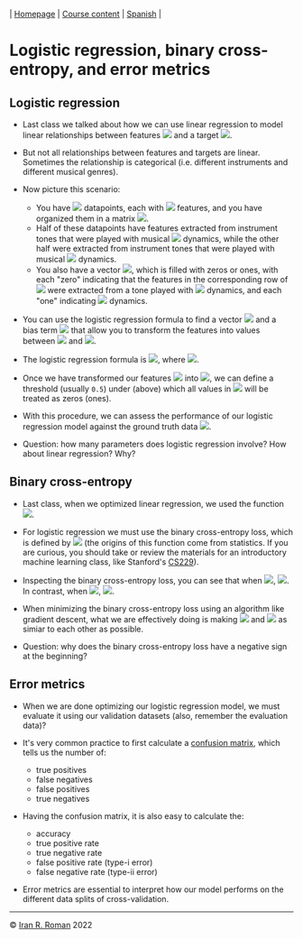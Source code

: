 | [Homepage](https://dl4genaudio.github.io) | [Course content](https://dl4genaudio.github.io/#course-content) | [Spanish](https://dl4genaudio-github-io.translate.goog/?_x_tr_sl=en&_x_tr_tl=es&_x_tr_hl=en-US) |

# Logistic regression, binary cross-entropy, and error metrics

## Logistic regression

* Last class we talked about how we can use linear regression to model linear relationships between features <img src="https://render.githubusercontent.com/render/math?math=X \in \mathbb{R}^{N\times D}"> and a target <img src="https://render.githubusercontent.com/render/math?math=Y \in \mathbb{R}^{N}">.

* But not all relationships between features and targets are linear. Sometimes the relationship is categorical (i.e. different instruments and different musical genres).

* Now picture this scenario:
    * You have <img src="https://render.githubusercontent.com/render/math?math=N"> datapoints, each with <img src="https://render.githubusercontent.com/render/math?math=D"> features, and you have organized them in a matrix <img src="https://render.githubusercontent.com/render/math?math=X \in \mathbb{R}^{N\times D}">.
    * Half of these datapoints have features extracted from instrument tones that were played with musical <img src="https://render.githubusercontent.com/render/math?math=pp"> dynamics, while the other half were extracted from instrument tones that were played with musical <img src="https://render.githubusercontent.com/render/math?math=ff"> dynamics. 
    * You also have a vector <img src="https://render.githubusercontent.com/render/math?math=Y \in \mathbb{R}^{N}">, which is filled with zeros or ones, with each "zero" indicating that the features in the corresponding row of <img src="https://render.githubusercontent.com/render/math?math=X \in \mathbb{R}^{N\times D}"> were extracted from a tone played with <img src="https://render.githubusercontent.com/render/math?math=pp"> dynamics, and each "one" indicating <img src="https://render.githubusercontent.com/render/math?math=ff"> dynamics.

* You can use the logistic regression formula to find a vector <img src="https://render.githubusercontent.com/render/math?math=w \in \mathbb{R}^{D}"> and a bias term <img src="https://render.githubusercontent.com/render/math?math=b \in \mathbb{R}^{1}"> that allow you to transform the features into values between <img src="https://render.githubusercontent.com/render/math?math=0"> and <img src="https://render.githubusercontent.com/render/math?math=1">. 

* The logistic regression formula is <img src="https://render.githubusercontent.com/render/math?math=\hat{y} = \sigma(\theta) = \frac{1}{1+e^{-\theta}} \in \mathbb{R}^{N}">, where <img src="https://render.githubusercontent.com/render/math?math=\theta = Xw %2B b">.

* Once we have transformed our features <img src="https://render.githubusercontent.com/render/math?math=X"> into <img src="https://render.githubusercontent.com/render/math?math=\hat{y}">, we can define a threshold (usually `0.5`) under (above) which all values in <img src="https://render.githubusercontent.com/render/math?math=\hat{y}"> will be treated as zeros (ones). 

* With this procedure, we can assess the performance of our logistic regression model against the ground truth data <img src="https://render.githubusercontent.com/render/math?math=y">.

* Question: how many parameters does logistic regression involve? How about linear regression? Why?

## Binary cross-entropy

* Last class, when we optimized linear regression, we used the function <img src="https://render.githubusercontent.com/render/math?math=J = \frac{1}{2}\frac{1}{N} \sum_{i=1}^N (y_i - \hat{y_i})^2">.

* For logistic regression we must use the binary cross-entropy loss, which is defined by <img src="https://render.githubusercontent.com/render/math?math=J = -\frac{1}{N} \sum_{i=1}^{N} y_i log(\hat{y}_i) %2B (1-y_i)log(1-\hat{y}_i)"> (the origins of this function come from statistics. If you are curious, you should take or review the materials for an introductory machine learning class, like Stanford's [CS229](https://cs229.stanford.edu/notes2021fall/cs229-notes1.pdf)).

* Inspecting the binary cross-entropy loss, you can see that when <img src="https://render.githubusercontent.com/render/math?math=y_i=0">, <img src="https://render.githubusercontent.com/render/math?math=J = -\frac{1}^{N} \sum_{i=1}^{N} (1-y_i)log(1-\hat{y}_i)">. In contrast, when <img src="https://render.githubusercontent.com/render/math?math=y_i=1">, <img src="https://render.githubusercontent.com/render/math?math=J = -\frac{1}{N} \sumi_{i=1}^{N} y_ilog(\hat{y}_i)">.

* When minimizing the binary cross-entropy loss using an algorithm like gradient descent, what we are effectively doing is making <img src="https://render.githubusercontent.com/render/math?math=y"> and <img src="https://render.githubusercontent.com/render/math?math=\hat{y}"> as simiar to each other as possible.

* Question: why does the binary cross-entropy loss have a negative sign at the beginning?

## Error metrics

* When we are done optimizing our logistic regression model, we must evaluate it using our validation datasets (also, remember the evaluation data)?

* It's very common practice to first calculate a [confusion matrix](https://en.wikipedia.org/wiki/Confusion_matrix), which tells us the number of:
    * true positives
    * false negatives
    * false positives
    * true negatives

* Having the confusion matrix, it is also easy to calculate the:
    * accuracy
    * true positive rate
    * true negative rate
    * false positive rate (type-i error)
    * false negative rate (type-ii error)

* Error metrics are essential to interpret how our model performs on the different data splits of cross-validation.


___

&copy; [Iran R. Roman](https://iranroman.github.io) 2022
